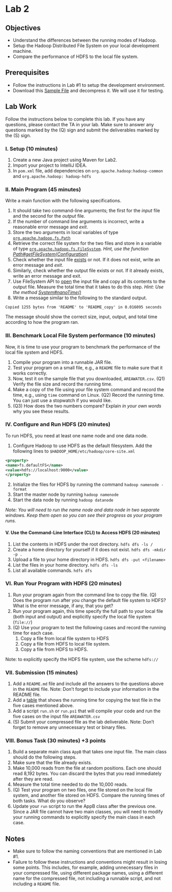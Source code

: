 # Lab 2

## Objectives
* Understand the differences between the running modes of Hadoop.
* Setup the Hadoop Distributed File System on your local development machine.
* Compare the performance of HDFS to the local file system.

## Prerequisites
* Follow the instructions in Lab #1 to setup the development environment.
* Download this [Sample File](https://drive.google.com/file/d/0B1jY75xGiy7eR3VpNC1XMzB5cWs/view)
 and decompress it. We will use it for testing.

## Lab Work

Follow the instructions below to complete this lab. If you have any questions, please contact the TA in your lab. Make sure to answer any questions marked by the (Q) sign and submit the deliverables marked by the (S) sign.

### I. Setup (10 minutes)
1. Create a new Java project using Maven for Lab2.
2. Import your project to IntelliJ IDEA.
3. In `pom.xml` file, add dependencies on `org.apache.hadoop:hadoop-common` and `org.apache.hadoop: hadoop-hdfs`

### II. Main Program (45 minutes)
Write a main function with the following specifications.
1.	It should take two command-line arguments; the first for the *input* file and the second for the *output* file.
2.	If the number of command line arguments is incorrect, write a reasonable error message and *exit*.
3.	Store the two arguments in local variables of type [`org.apache.hadoop.fs.Path`](https://hadoop.apache.org/docs/r2.10.0/api/org/apache/hadoop/fs/Path.html)
4.	Retrieve the correct file system for the two files and store in a variable of type [`org.apache.hadoop.fs.FileSystem`](https://hadoop.apache.org/docs/r2.10.0/api/org/apache/hadoop/fs/FileSystem.html). *Hint, use the function [Path#getFileSystem(Configuration)](https://hadoop.apache.org/docs/r2.10.0/api/org/apache/hadoop/fs/Path.html#getFileSystem(org.apache.hadoop.conf.Configuration))*
5.	Check whether the input file [exists](https://hadoop.apache.org/docs/r2.10.0/api/org/apache/hadoop/fs/FileSystem.html#exists(org.apache.hadoop.fs.Path)) or not. If it does not exist, write an error message and *exit*.
6.	Similarly, check whether the output file exists or not. If it already exists, write an error message and exit.
7.	Use FileSystem API to [open](https://hadoop.apache.org/docs/r2.10.0/api/org/apache/hadoop/fs/FileSystem.html#open(org.apache.hadoop.fs.Path)) the input file and copy all its contents to the output file. Measure the total time that it takes to do this step. *Hint: Use the method [System#nanoTime()](https://docs.oracle.com/javase/8/docs/api/java/lang/System.html#nanoTime--)*
8.	Write a message similar to the following to the standard output.

```text
Copied 1255 bytes from 'README' to 'README_copy' in 0.016095 seconds
```

The message should show the correct size, input, output, and total time according to how the program ran.

### III. Benchmark Local File System performance (10 minutes)

Now, it is time to use your program to benchmark the performance of the local file system and HDFS.
1.	Compile your program into a runnable JAR file.
2.	Test your program on a small file, e.g., a `README` file to make sure that it works correctly.
3.	Now, test it on the sample file that you downloaded, `AREAWATER.csv`.
(Q1) Verify the file size and record the running time.
4.	Make a copy of the file using your file system command and record the time, e.g., using `time` command on Linux. (Q2) Record the running time. You can just use a stopwatch if you would like.
5.	(Q3) How does the two numbers compare? Explain *in your own words* why you see these results.

### IV. Configure and Run HDFS (20 minutes)
To run HDFS, you need at least one name node and one data node.
1.	Configure Hadoop to use HDFS as the default filesystem. Add the following lines to `$HADOOP_HOME/etc/hadoop/core-site.xml`

```xml
<property>
<name>fs.defaultFS</name>
<value>hdfs://localhost:9000</value>
</property>
```

2.	Initialize the files for HDFS by running the command `hadoop namenode -format`
3.	Start the master node by running `hadoop namenode`
4.	Start the data node by running `hadoop datanode`

*Note: You will need to run the name node and data node in two separate windows. Keep them open so you can see their progress as your program runs.*

#### V. Use the Command-Line Interface (CLI) to Access HDFS (20 minutes)
1.	List the contents in HDFS under the root directory. `hdfs dfs -ls /`
2.	Create a home directory for yourself if it does not exist. `hdfs dfs -mkdir -p .`
3.	Upload a file to your home directory in HDFS. `hdfs dfs -put <filename>`
4.	List the files in your home directory. `hdfs dfs -ls`
5.	List all available commands. `hdfs dfs`

### VI. Run Your Program with HDFS (20 minutes)
1.	Run your program again from the command line to copy the file. (Q) Does the program run after you change the default file system to HDFS? What is the error message, if any, that you get?
2.	Run your program again, this time specify the full path to your local file (both input and output) and explicitly specify the local file system (`file://`)
3.	(Q) Use your program to test the following cases and record the running time for each case.
    1.	Copy a file from local file system to HDFS
    2.	Copy a file from HDFS to local file system.
    3.	Copy a file from HDFS to HDFS.

Note: to explicitly specify the HDFS file system, use the scheme `hdfs://`


### VII. Submission (15 minutes)
1.	Add a `README.md` file and include all the answers to the questions above in the `README` file.
Note: Don’t forget to include your information in the README file.
2.	Add a [table](https://github.com/adam-p/markdown-here/wiki/Markdown-Cheatsheet#tables) that shows the running time for copying the test file in the five cases mentioned above.
3.	Add a script `run.sh` or `run.ps1` that will compile your code and run the five cases on the input file `AREAWATER.csv`
4.	(S) Submit your compressed file as the lab deliverable.
Note: Don’t forget to remove any unnecessary test or binary files.

### VIII. Bonus Task (30 minutes) +3 points
1.	Build a separate main class `AppB` that takes one input file. The main class should do the following steps.
2.	Make sure that the file already exists.
3.	Make 10,000 reads from the file at random positions. Each one should read 8,192 bytes. You can discard the bytes that you read immediately after they are read.
4.	Measure the total time needed to do the 10,000 reads.
5.	(Q) Test your program on two files, one file stored on the local file system, and another file stored on HDFS. Compare the running times of both tasks. What do you observe?
6. Update your `run` script to run the AppB class after the previous one. Since a JAR file cannot have two main classes, you will need to modify your running commands to explicitly specify the main class in each case.

## Notes
* Make sure to follow the naming conventions that are mentioned in Lab #1.
* Failure to follow these instructions and conventions might result in losing some points. This includes, for example, adding unnecessary files in your compressed file, using different package names, using a different name for the compressed file, not including a runnable script, and not including a `README` file.
